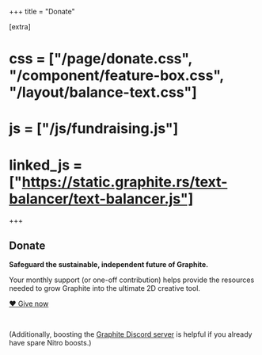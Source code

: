 +++
title = "Donate"

[extra]
# css = ["/page/donate.css", "/component/feature-box.css", "/layout/balance-text.css"]
# js = ["/js/fundraising.js"]
# linked_js = ["https://static.graphite.rs/text-balancer/text-balancer.js"]
+++

<section>
<div class="block">

# Donate

**Safeguard the sustainable, independent future of Graphite.**

Your monthly support (or one-off contribution) helps provide the resources needed to grow Graphite into the ultimate 2D creative tool.

<a href="https://github.com/sponsors/GraphiteEditor" class="button arrow">&hearts; Give now</a>

<br />

(Additionally, boosting the [Graphite Discord server](https://discord.graphite.rs) is helpful if you already have spare Nitro boosts.)

</div>
</section>

<!-- <section id="fundraising" class="feature-box-outer">
<div class="feature-box-inner">
<div>

<div class="block">

# Support the mission

<p class="balance-text">
You can help realize Graphite's ambitious vision of building the ultimate 2D creative tool.
Graphite is built by a small, dedicated crew of volunteers in need of resources to grow.
</p>

### Summer 2023 fundraising goal:

<div class="fundraising loading" data-fundraising>
	<div class="fundraising-bar" data-fundraising-bar style="--fundraising-percent: 0%">
		<div class="fundraising-bar-progress"></div>
	</div>
	<div class="goal-metrics">
		<span data-fundraising-percent>Progress: <span data-dynamic>0</span>%</span>
		<span data-fundraising-goal>Goal: $<span data-dynamic>0</span>/month</span>
	</div>
</div>

[Become a monthly supporter](https://github.com/sponsors/GraphiteEditor) this summer to collect an exclusive 💚 badge. Each season you support, a new heart design is yours to keep. In the future, they'll be shown on Graphite account profiles and community areas like forums and in-app collaboration.

<a href="https://github.com/sponsors/GraphiteEditor" class="button arrow">Donate</a>

</div>

<div class="graphic">
	<a href="https://github.com/sponsors/GraphiteEditor"><img src="https://files.keavon.com/-/OtherDroopyBoto/Spring_Heart.png" /></a>
</div>

</div>
</div>
</section> -->
